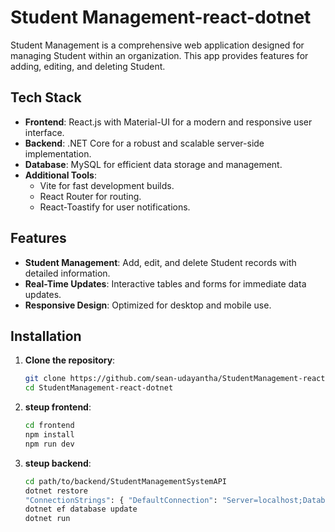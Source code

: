 # Student Management-react-dotnet

 Student Management  is a comprehensive web application designed for managing Student within an organization. This app provides features for adding, editing, and deleting Student.

## Tech Stack
- **Frontend**: React.js with Material-UI for a modern and responsive user interface.
- **Backend**: .NET Core for a robust and scalable server-side implementation.
- **Database**: MySQL for efficient data storage and management.
- **Additional Tools**: 
  - Vite for fast development builds.
  - React Router for routing.
  - React-Toastify for user notifications.

## Features
- **Student Management**: Add, edit, and delete Student records with detailed information.
- **Real-Time Updates**: Interactive tables and forms for immediate data updates.
- **Responsive Design**: Optimized for desktop and mobile use.

## Installation

1. **Clone the repository**:
   ```bash
   git clone https://github.com/sean-udayantha/StudentManagement-react-dotnet.git
   cd StudentManagement-react-dotnet

   ```
   
2. **steup frontend**:
   ```bash
   cd frontend
   npm install
   npm run dev
   ```
   
3. **steup backend**:
   ```bash
   cd path/to/backend/StudentManagementSystemAPI
   dotnet restore
   "ConnectionStrings": { "DefaultConnection": "Server=localhost;Database=businessmachines;Uid=root;Pwd=;"} use data dum for create table  and PROCEDURE
   dotnet ef database update
   dotnet run
   ```
